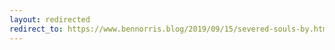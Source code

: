 ```yaml
---
layout: redirected
redirect_to: https://www.bennorris.blog/2019/09/15/severed-souls-by.html
---
```

